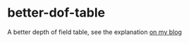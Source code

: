 # better-dof-table

A better depth of field table, see the explanation [on my blog](http://blog.berniesumption.com/photography/better-depth-of-field-table/)
